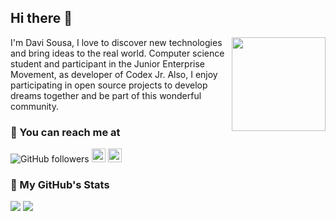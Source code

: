 ## Hi there 👋

<img align="right" src="https://www.alura.com.br/assets/api/cursos/512/react-js.png" width="150"/>

I'm Davi Sousa, I love to discover new technologies and bring ideas to the real world. Computer science student and participant in the Junior Enterprise Movement, as developer of Codex Jr. Also, I enjoy participating in open source projects to develop dreams together and be part of this wonderful community.

### 🔎 You can reach me at

![GitHub followers](https://img.shields.io/github/followers/davigsousa?label=Seguir&style=social)
[<img src="https://img.shields.io/badge/-LinkedIn-blue?style=flat-square&logo=Linkedin&logoColor=white&link=https://www.linkedin.com/in/davig-sousa/" height="22" title="LinkedIn" />](https://www.linkedin.com/in/davig-sousa/) 
[<img src="https://img.shields.io/badge/-Instagram-purple?style=flat-square&logo=Instagram&logoColor=white&link=https://www.instagram.com/davig_sousa" height="22" title="Instagram" />](https://www.instagram.com/davig_sousa)

### 📑 My GitHub's Stats
<div>
  <img src="https://github-readme-stats.vercel.app/api?username=davigsousa&count_private=true&show_icons=true&theme=tokyonight"/>
  <img src="https://github-readme-stats.vercel.app/api/top-langs/?username=davigsousa&layout=compact&count_private=true&show_icons=true&theme=tokyonight" />
</div>
